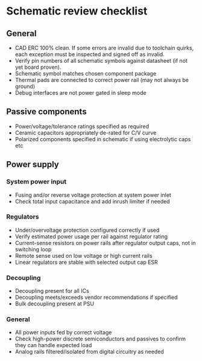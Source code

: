 # Schematic review checklist

## General

* CAD ERC 100% clean. If some errors are invalid due to toolchain quirks, each exception must be inspected and signed
off as invalid.
* Verify pin numbers of all schematic symbols against datasheet (if not yet board proven).
* Schematic symbol matches chosen component package
* Thermal pads are connected to correct power rail (may not always be ground)
* Debug interfaces are not power gated in sleep mode

## Passive components
* Power/voltage/tolerance ratings specified as required
* Ceramic capacitors appropriately de-rated for C/V curve
* Polarized components specified in schematic if using electrolytic caps etc

## Power supply

### System power input

* Fusing and/or reverse voltage protection at system power inlet
* Check total input capacitance and add inrush limiter if needed

### Regulators

* Under/overvoltage protection configured correctly if used
* Verify estimated power usage per rail against regulator rating
* Current-sense resistors on power rails after regulator output caps, not in switching loop
* Remote sense used on low voltage or high current rails
* Linear regulators are stable with selected output cap ESR

### Decoupling
* Decoupling present for all ICs
* Decoupling meets/exceeds vendor recommendations if specified
* Bulk decoupling present at PSU

### General
* All power inputs fed by correct voltage
* Check high-power discrete semiconductors and passives to confirm they can handle expected load
* Analog rails filtered/isolated from digital circuitry as needed
